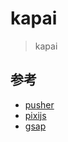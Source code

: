 # kapai

> kapai


## 参考

- [pusher](https://pusher.com/)
- [pixijs](https://pixijs.com/)
- [gsap](https://greensock.com/gsap/)